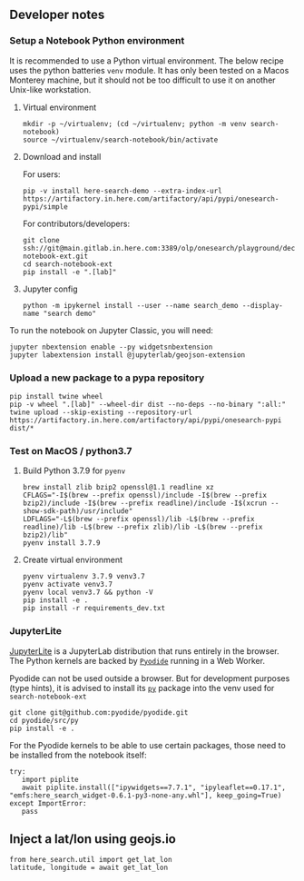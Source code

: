 ## Developer notes

### Setup a Notebook Python environment

It is recommended to use a Python virtual environment. The below recipe uses the python batteries `venv` module.
It has only been tested on a Macos Monterey machine, but it should not be too difficult to use it on another Unix-like workstation.

1. Virtual environment

   ```
   mkdir -p ~/virtualenv; (cd ~/virtualenv; python -m venv search-notebook)
   source ~/virtualenv/search-notebook/bin/activate
   ```

2. Download and install

   For users:

   ```
   pip -v install here-search-demo --extra-index-url https://artifactory.in.here.com/artifactory/api/pypi/onesearch-pypi/simple
   ```

   For contributors/developers:

   ```
   git clone ssh://git@main.gitlab.in.here.com:3389/olp/onesearch/playground/decitre/search-notebook-ext.git
   cd search-notebook-ext
   pip install -e ".[lab]"
   ```

3. Jupyter config

   ```
   python -m ipykernel install --user --name search_demo --display-name "search demo"
   ```
   
To run the notebook on Jupyter Classic, you will need:

   ```
   jupyter nbextension enable --py widgetsnbextension
   jupyter labextension install @jupyterlab/geojson-extension
   ```

### Upload a new package to a pypa repository

   ```
   pip install twine wheel
   pip -v wheel ".[lab]" --wheel-dir dist --no-deps --no-binary ":all:"
   twine upload --skip-existing --repository-url https://artifactory.in.here.com/artifactory/api/pypi/onesearch-pypi dist/*
   ```

### Test on MacOS / python3.7

1. Build Python 3.7.9 for `pyenv`

   ```
   brew install zlib bzip2 openssl@1.1 readline xz
   CFLAGS="-I$(brew --prefix openssl)/include -I$(brew --prefix bzip2)/include -I$(brew --prefix readline)/include -I$(xcrun --show-sdk-path)/usr/include"
   LDFLAGS="-L$(brew --prefix openssl)/lib -L$(brew --prefix readline)/lib -L$(brew --prefix zlib)/lib -L$(brew --prefix bzip2)/lib"
   pyenv install 3.7.9
   ```

2. Create virtual environment

   ```
   pyenv virtualenv 3.7.9 venv3.7
   pyenv activate venv3.7
   pyenv local venv3.7 && python -V
   pip install -e .
   pip install -r requirements_dev.txt
   ```

### JupyterLite

[JupyterLite](https://jupyterlite.readthedocs.io/en/latest/) is a JupyterLab distribution that runs entirely in the browser.
The Python kernels are backed by [`Pyodide`](https://pyodide.org/en/stable/) running in a Web Worker.

Pyodide can not be used outside a browser. But for development purposes (type hints), it is advised to
install its [`py`](https://github.com/pyodide/pyodide/tree/main/src/py) package into the venv used for `search-notebook-ext`

   ```
   git clone git@github.com:pyodide/pyodide.git
   cd pyodide/src/py
   pip install -e .
   ```

For the Pyodide kernels to be able to use certain packages, those need to be installed from the notebook itself:

   ```
   try:
      import piplite
      await piplite.install(["ipywidgets==7.7.1", "ipyleaflet==0.17.1", "emfs:here_search_widget-0.6.1-py3-none-any.whl"], keep_going=True)
   except ImportError:
      pass
   ```

## Inject a lat/lon using geojs.io

   ```
   from here_search.util import get_lat_lon
   latitude, longitude = await get_lat_lon
   ```
